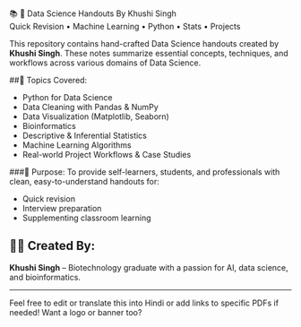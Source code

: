 📚 🔬 Data Science Handouts
By Khushi Singh  
Quick Revision • Machine Learning • Python • Stats • Projects


This repository contains hand-crafted Data Science handouts created by **Khushi Singh**. These notes summarize essential concepts, techniques, and workflows across various domains of Data Science.

##📌 Topics Covered:
- Python for Data Science
- Data Cleaning with Pandas & NumPy
- Data Visualization (Matplotlib, Seaborn)
- Bioinformatics
- Descriptive & Inferential Statistics
- Machine Learning Algorithms
- Real-world Project Workflows & Case Studies

###🎯 Purpose:
To provide self-learners, students, and professionals with clean, easy-to-understand handouts for:
- Quick revision
- Interview preparation
- Supplementing classroom learning

## 🙋‍♀️ Created By:
**Khushi Singh** – Biotechnology graduate with a passion for AI, data science, and bioinformatics.

---

Feel free to edit or translate this into Hindi or add links to specific PDFs if needed! Want a logo or banner too?
